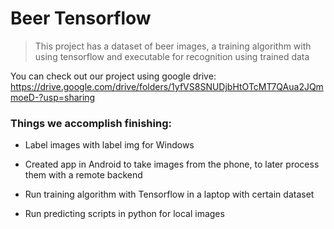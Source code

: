 # Beer Tensorflow


> This project has a dataset of beer images, a training algorithm with using tensorflow and executable for recognition using trained data

You can check out our project using google drive: https://drive.google.com/drive/folders/1yfVS8SNUDjbHtOTcMT7QAua2JQmmoeD-?usp=sharing


### Things we accomplish finishing:

* Label images with label img for Windows

* Created app in Android to take images from the phone, to later process them with a remote backend

* Run training algorithm with Tensorflow in a laptop with certain dataset

* Run predicting scripts in python for local images

